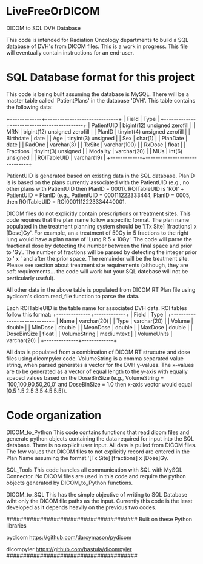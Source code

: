 # LiveFreeOrDICOM
DICOM to SQL DVH Database

This code is intended for Radiation Oncology departments to build a SQL database of DVH's from DICOM files.
This is a work in progress.  This file will eventually contain instructions for an end-user.


# SQL Database format for this project
This code is being built assuming the database is MySQL.  There will be a master table called 'PatientPlans'
in the database 'DVH'.  This table contains the following data:

+-------------+------------------------------+
| Field       | Type                         |
+-------------+------------------------------+
| PatientUID  | bigint(12) unsigned zerofill |
| MRN         | bigint(12) unsigned zerofill |
| PlanID      | tinyint(4) unsigned zerofill |
| Birthdate   | date                         |
| Age         | tinyint(3) unsigned          |
| Sex         | char(1)                      |
| PlanDate    | date                         |
| RadOnc      | varchar(3)                   |
| TxSite      | varchar(100)                 |
| RxDose      | float                        |
| Fractions   | tinyint(3) unsigned          |
| Modality    | varchar(20)                  |
| MUs         | int(6) unsigned              |
| ROITableUID | varchar(19)                  |
+-------------+------------------------------+

PatientUID is generated based on existing data in the SQL database.  PlanID is is based on the plans currently associated with
the PatientUID (e.g., no other plans with PatientUID then PlanID = 0001). ROITableUID is  'ROI' + PatientUID + PlanID (e.g., PatientUID =
000111222333444, PlanID = 0005, then ROITableUID = ROI0001112223334440001.

DICOM files do not explicitly contain prescriptions or treatment sites.  This code requires that the plan name follow a specific format.
The plan name populated in the treatment planning system should be '[Tx Site] [fractions] x [Dose]Gy'.  For example, an a treatment of
50Gy in 5 fractions to the right lung would have a plan name of 'Lung R 5 x 10Gy'.  The code will parse the fractional dose by detecting
the number between the final space and prior to 'Gy'.  The number of fractions will be parsed by detecting the integer prior to ' x ' and
after the prior space.  The remainder will be the treatment site.  Please see section about treatment site requirements (although, they
are soft requirements... the code will work but your SQL datebase will not be particularly useful).

All other data in the above table is populated from DICOM RT Plan file using pydicom's dicom.read_file function to parse the data.

Each ROITableUID is the table name for associated DVH data.  ROI tables follow this format:
+--------------+-------------+
| Field        | Type        |
+--------------+-------------+
| Name         | varchar(20) |
| Type         | varchar(20) |
| Volume       | double      |
| MinDose      | double      |
| MeanDose     | double      |
| MaxDose      | double      |
| DoseBinSize  | float       |
| VolumeString | mediumtext  |
| VolumeUnits  | varchar(20) |
+--------------+-------------+

All data is populated from a combination of DICOM RT strucutre and dose files using dicompyler code.  VolumeString is a comma separated
value string, when parsed generates a vector for the DVH y-values.  The x-values are to be generated as a vector of equal length to the
y-axis with equally spaced values based on the DoseBinSize (e.g., VolumeString = '100,100,90,50,20,0' and DoseBinSize = 1.0 then
x-axis vector would equal [0.5 1.5 2.5 3.5 4.5 5.5]).

# Code organization
DICOM_to_Python
This code contains functions that read dicom files and generate python objects containing the data required for input into the
SQL database.  There is no explicit user input.  All data is pulled from DICOM files.  The few values that DICOM files to not explicitly
record are entered in the Plan Name assuming the format '[Tx Site] [fractions] x [Dose]Gy.

SQL_Tools
This code handles all communication with SQL with MySQL Connector.  No DICOM files are used in this code and require the python objects
generated by DICOM_to_Python functions.

DICOM_to_SQL
This has the simple objective of writing to SQL Database wiht only the DICOM file paths as the input.
Currently this code is the least developed as it depends heavily on the previous two codes.

#######################################
Built on these Python libraries

pydicom
https://github.com/darcymason/pydicom

dicompyler
https://github.com/bastula/dicompyler
#######################################
